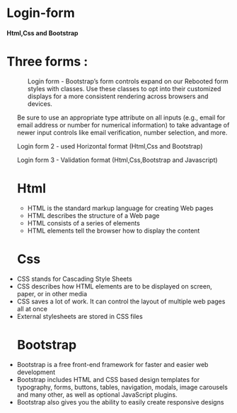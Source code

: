 # Login-form
<h4>Html,Css and Bootstrap</h4>

<h1>Three forms :</h1>

<ul> <ol>Login form - Bootstrap’s form controls expand on our Rebooted form styles with classes. Use these classes to opt into their customized displays for a more consistent rendering across browsers and devices.</ol>

Be sure to use an appropriate type attribute on all inputs (e.g., email for email address or number for numerical information) to take advantage of newer input controls like email verification, number selection, and more.


Login form 2 - used Horizontal format (Html,Css and Bootstrap)


Login form 3 - Validation format (Html,Css,Bootstrap and Javascript)













<h1>Html</h1> 
<ul> 
 <li>HTML is the standard markup language for creating Web pages</li>
 <li>HTML describes the structure of a Web page</li>
 <li>HTML consists of a series of elements</li>
<li>HTML elements tell the browser how to display the content </li>
</ul>

<h1>Css</h1> 
<li>CSS stands for Cascading Style Sheets</li>
<li>CSS describes how HTML elements are to be displayed on screen, paper, or in other media</li>
<li>CSS saves a lot of work. It can control the layout of multiple web pages all at once</li>
<li>External stylesheets are stored in CSS files</li>

 <h1>Bootstrap </h1>
 <li>Bootstrap is a free front-end framework for faster and easier web development</li>
 <li>Bootstrap includes HTML and CSS based design templates for typography, forms, buttons, tables, navigation, modals, image carousels and many other, as well as optional JavaScript plugins.</li>
 <li>Bootstrap also gives you the ability to easily create responsive designs</li>

            
    


